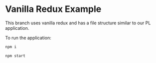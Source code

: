 # Vanilla Redux Example
This branch uses vanilla redux and has a file structure similar to our PL application.

To run the application:
```zsh
npm i

npm start
```
